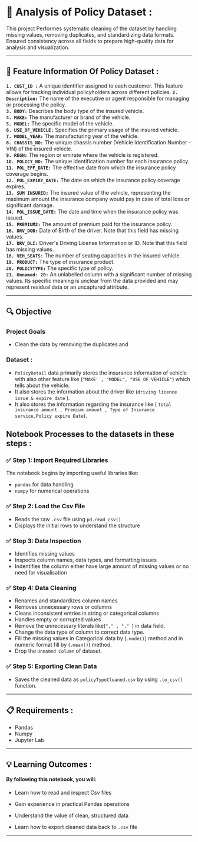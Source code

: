 #  🚀 Analysis of Policy Dataset : 

This project Performes systematic cleaning of the dataset by handling missing values, removing duplicates, and standardizing data formats.
Ensured consistency across all fields to prepare high-quality data for analysis and visualization.

---

## 📝 Feature Information Of Policy Dataset : 

**`1. CUST_ID :`** A unique identifier assigned to each customer. This feature allows for tracking individual policyholders across different policies.
**`2. Description:`** The name of the executive or agent responsible for managing or processing the policy.<br>
**`3. BODY:`** Describes the body type of the insured vehicle. <br>
**`4. MAKE:`** The manufacturer or brand of the vehicle. <br>
**`5. MODEL:`** The specific model of the vehicle. <br>
**`6. USE_OF_VEHICLE:`** Specifies the primary usage of the insured vehicle. <br>
**`7. MODEL_YEAR:`** The manufacturing year of the vehicle. <br>
**`8. CHASSIS_NO:`**  The unique chassis number (Vehicle Identification Number - VIN) of the insured vehicle. <br>
**`9. REGN:`** The region or emirate where the vehicle is registered. <br>
**`10. POLICY_NO:`** The unique identification number for each insurance policy. <br>
**`11. POL_EFF_DATE:`** The effective date from which the insurance policy coverage begins. <br>
**`12. POL_EXPIRY_DATE:`** The date on which the insurance policy coverage expires. <br>
**`13. SUM INSURED:`** The insured value of the vehicle, representing the maximum amount the insurance company would pay in case of total loss or significant damage. <br>
**`14. POL_ISSUE_DATE:`** The date and time when the insurance policy was issued. <br>
**`15. PREMIUM2:`** The amount of premium paid for the insurance policy. <br>
**`16. DRV_DOB:`** Date of Birth of the driver. Note that this field has missing values. <br>
**`17. DRV_DLI:`** Driver's Driving License Information or ID. Note that this field has missing values. <br>
**`18. VEH_SEATS:`** The number of seating capacities in the insured vehicle. <br>
**`19. PRODUCT:`** The type of insurance product. <br>
**`20. POLICYTYPE:`** The specific type of policy. <br>
**`21. Unnamed: 20:`** An unlabelled column with a significant number of missing values. Its specific meaning is unclear from the data provided and may represent residual data or an uncaptured attribute.<br>

--- 
## 🔍 Objective
### Project Goals
- Clean the data by removing the duplicates and

### Dataset : 
- `PolicyDetail` data primarily stores the insurance information of vehicle with also other feature like (`"MAKE' , "MODEL", "USE_OF_VEHICLE"`) which tells about the vehicle.
- It also stores the information about the driver like (`driving licence issue & expire date` ).
- It also stores the information regarding the insurance like ( `total insurance amount , Premium amount , Type of Insurance service,Policy expire Date`).

## Notebook Processes to the datasets in these steps : 

### ✅ Step 1: Import Required Libraries
The notebook begins by importing useful libraries like:
- `pandas` for data handling
- `numpy` for numerical operations

### ✅ Step 2: Load the Csv File
- Reads the raw `.csv`  file using `pd.read_csv()`
- Displays the initial rows to understand the structure

### ✅ Step 3: Data Inspection
- Identifies missing values
- Inspects column names, data types, and formatting issues
- Indentifies the column either have large amount of missing values or no need for visualisation 

### ✅ Step 4: Data Cleaning
- Renames and standardizes column names
- Removes unnecessary rows or columns
- Cleans inconsistent entries in string or categorical columns
- Handles empty or corrupted values
- Remove the unnecessary literals like(`"," , "." `) in data field.
- Change the data type of column to correct data type.
- Fill the missing values in Categorical data by (`.mode()`) method and in numeric format fill by (`.mean()`) method.
- Drop the `Unnamed Column` of dataset.

### ✅ Step 5: Exporting Clean Data
- Saves the cleaned data as `policyTypeCleaned.csv` by using `.to_csv()` function. 


---

## 📋 Requirements : 
- Pandas
- Numpy
- Jupyter Lab

---

## 💡 Learning Outcomes : 
#### By following this notebook, you will:

- Learn how to read and inspect Csv files

- Gain experience in practical Pandas operations

- Understand the value of clean, structured data

- Learn how to export cleaned data back to `.csv` file


--- 
